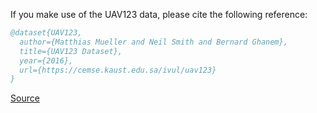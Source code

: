 If you make use of the UAV123 data, please cite the following reference:

``` bibtex 
@dataset{UAV123,
  author={Matthias Mueller and Neil Smith and Bernard Ghanem},
  title={UAV123 Dataset},
  year={2016},
  url={https://cemse.kaust.edu.sa/ivul/uav123}
}
```

[Source](https://cemse.kaust.edu.sa/ivul/uav123)